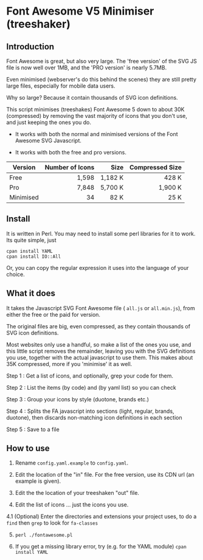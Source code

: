 # Font Awesome V5 Minimiser (treeshaker)

## Introduction

Font Awesome is great, but also very large. The 'free version' of the SVG JS file is now well over 1MB, and the 'PRO version' is nearly 5.7MB.

Even minimised (webserver's do this behind the scenes) they are still pretty large files, especially for mobile data users.

Why so large? Because it contain thousands of SVG icon definitions.

This script minimises (treeshakes) Font Awesome 5 down to about 30K (compressed) by removing the vast majority of icons that you don't use, and just keeping the ones you do.

* It works with both the normal and minimised versions of the Font Awesome SVG Javascript.

* It works with both the free and pro versions.

|Version  |Number of Icons|Size   |Compressed Size|
|---------|--------------:|------:|--------------:|
|Free     |1,598          |1,182 K|428 K|
|Pro      |7,848          |5,700 K|1,900 K|
|Minimised|34             |82 K   |25 K|

## Install

It is written in Perl. You may need to install some perl libraries for it to work. Its quite simple, just

```
cpan install YAML
cpan install IO::All
```

Or, you can copy the regular expression it uses into the language of your choice.

## What it does

It takes the Javascript SVG Font Awesome file ( `all.js` or `all.min.js`), from either the free or the paid for version.

The original files are big, even compressed, as they contain thousands of SVG icon definitions.

Most websites only use a handful, so make a list of the ones you use, and this little script removes the remainder, leaving you with the SVG definitions you use, together with the actual javascript to use them. This makes about 35K compressed, more if you 'minimise' it as well. 

Step 1 : Get a list of icons, and optionally, grep your code for them.

Step 2 : List the items (by code) and (by yaml list) so you can check

Step 3 : Group your icons by style (duotone, brands etc.)

Step 4 : Splits the FA javascript into sections (light, regular, brands, duotone), then discards non-matching icon definitions in each section

Step 5 : Save to a file

## How to use

1. Rename `config.yaml.example` to `config.yaml`.

2. Edit the location of the "in" file. For the free version, use its CDN url (an example is given).

3. Edit the the location of your treeshaken "out" file.

4. Edit the list of icons ... just the icons you use.

4.1 (Optional) Enter the directories and extensions your project uses, to do a ```find``` then ```grep``` to look for ```fa-classes```

5. `perl ./fontawesome.pl`

6. If you get a missing library error, try  (e.g. for the YAML module) ```cpan install YAML```


